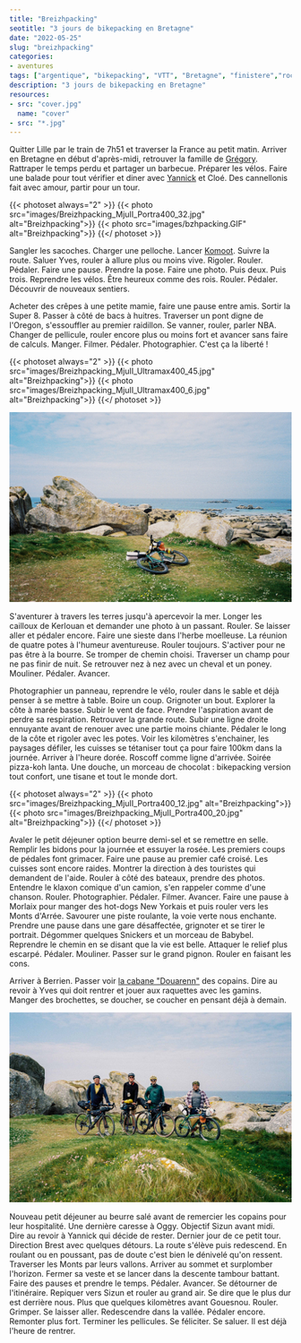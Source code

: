 ```yaml
---
title: "Breizhpacking"
seotitle: "3 jours de bikepacking en Bretagne"
date: "2022-05-25"
slug: "breizhpacking"
categories:
- aventures
tags: ["argentique", "bikepacking", "VTT", "Bretagne", "finistere","rockhopper", "xbiking"]
description: "3 jours de bikepacking en Bretagne"
resources:
- src: "cover.jpg"
  name: "cover"
- src: "*.jpg"
---
```


Quitter Lille par le train de 7h51 et traverser la France au petit matin.
Arriver en Bretagne en début d'après-midi, retrouver la famille de [Grégory](https://gregorymignard.com). Rattraper le temps perdu et partager un barbecue.
Préparer les vélos. Faire une balade pour tout vérifier et diner avec [Yannick](https://yannickschutz.com/) et Cloé. Des cannellonis fait avec amour, partir pour un tour.

{{< photoset always="2" >}} {{< photo src="images/Breizhpacking_MjuII_Portra400_32.jpg" alt="Breizhpacking">}} {{< photo src="images/bzhpacking.GIF" alt="Breizhpacking">}} {{</ photoset >}}

Sangler les sacoches. Charger une pelloche. Lancer [Komoot](https://www.komoot.fr/user/739261110267). Suivre la route.
Saluer Yves, rouler à allure plus ou moins vive.
Rigoler. Rouler. Pédaler.
Faire une pause. Prendre la pose. Faire une photo. Puis deux. Puis trois.
Reprendre les vélos. Être heureux comme des rois.
Rouler. Pédaler. Découvrir de nouveaux sentiers.

Acheter des crêpes à une petite mamie, faire une pause entre amis.
Sortir la Super 8. Passer à côté de bacs à huitres.
Traverser un pont digne de l'Oregon, s'essouffler au premier raidillon.
Se vanner, rouler, parler NBA. Changer de pellicule, rouler encore plus ou moins fort et avancer sans faire de calculs.
Manger. Filmer. Pédaler. Photographier. C'est ça la liberté !

{{< photoset always="2" >}} {{< photo src="images/Breizhpacking_MjuII_Ultramax400_45.jpg" alt="Breizhpacking">}} {{< photo src="images/Breizhpacking_MjuII_Ultramax400_6.jpg" alt="Breizhpacking">}} {{</ photoset >}}

![Breizhpacking](images/Breizhpacking_MjuII_Ultramax400_33.jpg)

S'aventurer à travers les terres jusqu'à apercevoir la mer.
Longer les cailloux de Kerlouan et demander une photo à un passant.
Rouler. Se laisser aller et pédaler encore.
Faire une sieste dans l'herbe moelleuse. La réunion de quatre potes à l'humeur aventureuse.
Rouler toujours. S'activer pour ne pas être à la bourre.
Se tromper de chemin choisi. Traverser un champ pour ne pas finir de nuit.
Se retrouver nez à nez avec un cheval et un poney.
Mouliner. Pédaler. Avancer.

Photographier un panneau, reprendre le vélo, rouler dans le sable et déjà penser à se mettre à table.
Boire un coup. Grignoter un bout. Explorer la côte à marée basse. Subir le vent de face.
Prendre l'aspiration avant de perdre sa respiration.
Retrouver la grande route. Subir une ligne droite ennuyante avant de renouer avec une partie moins chiante.
Pédaler le long de la côte et rigoler avec les potes.
Voir les kilomètres s'enchainer, les paysages défiler, les cuisses se tétaniser tout ça pour faire 100km dans la journée.
Arriver à l'heure dorée. Roscoff comme ligne d'arrivée.
Soirée pizza-koh lanta. Une douche, un morceau de chocolat : bikepacking version tout confort, une tisane et tout le monde dort.

{{< photoset always="2" >}} {{< photo src="images/Breizhpacking_MjuII_Portra400_12.jpg" alt="Breizhpacking">}} {{< photo src="images/Breizhpacking_MjuII_Portra400_20.jpg" alt="Breizhpacking">}} {{</ photoset >}}

Avaler le petit déjeuner option beurre demi-sel et se remettre en selle.
Remplir les bidons pour la journée et essuyer la rosée. Les premiers coups de pédales font grimacer.
Faire une pause au premier café croisé. Les cuisses sont encore raides. Montrer la direction à des touristes qui demandent de l'aide.
Rouler à côté des bateaux, prendre des photos.
Entendre le klaxon comique d'un camion, s'en rappeler comme d'une chanson.
Rouler. Photographier. Pédaler. Filmer. Avancer.
Faire une pause à Morlaix pour manger des hot-dogs New Yorkais et puis rouler vers les Monts d'Arrée.
Savourer une piste roulante, la voie verte nous enchante.
Prendre une pause dans une gare désaffectée, grignoter et se tirer le portrait. Dégommer quelques Snickers et un morceau de Babybel.
Reprendre le chemin en se disant que la vie est belle.
Attaquer le relief plus escarpé.
Pédaler. Mouliner.
Passer sur le grand pignon. Rouler en faisant les cons.

Arriver à Berrien. Passer voir [la cabane "Douarenn"](https://www.instagram.com/douarenn/) des copains.
Dire au revoir à Yves qui doit rentrer et jouer aux raquettes avec les gamins.
Manger des brochettes, se doucher, se coucher en pensant déjà à demain.

![Breizhpacking](images/Breizhpacking_MjuII_Ultramax400_37.jpg)

Nouveau petit déjeuner au beurre salé avant de remercier les copains pour leur hospitalité.
Une dernière caresse à Oggy. Objectif Sizun avant midi.
Dire au revoir à Yannick qui décide de rester. Dernier jour de ce petit tour. Direction Brest avec quelques détours.
La route s'élève puis redescend. En roulant ou en poussant, pas de doute c'est bien le dénivelé qu'on ressent.
Traverser les Monts par leurs vallons. Arriver au sommet et surplomber l'horizon.
Fermer sa veste et se lancer dans la descente tambour battant. Faire des pauses et prendre le temps.
Pédaler. Avancer. Se détourner de l'itinéraire. Repiquer vers Sizun et rouler au grand air.
Se dire que le plus dur est derrière nous. Plus que quelques kilomètres avant Gouesnou.
Rouler. Grimper. Se laisser aller.
Redescendre dans la vallée. Pédaler encore. Remonter plus fort.
Terminer les pellicules. Se féliciter. Se saluer.
Il est déjà l'heure de rentrer.
